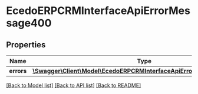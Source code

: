 # EcedoERPCRMInterfaceApiErrorMessage400

## Properties
Name | Type | Description | Notes
------------ | ------------- | ------------- | -------------
**errors** | [**\Swagger\Client\Model\EcedoERPCRMInterfaceApiErrorMessageObject400[]**](EcedoERPCRMInterfaceApiErrorMessageObject400.md) |  | [optional] 

[[Back to Model list]](../README.md#documentation-for-models) [[Back to API list]](../README.md#documentation-for-api-endpoints) [[Back to README]](../README.md)


